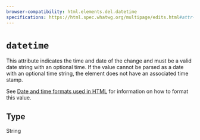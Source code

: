 ```yaml
---
browser-compatibility: html.elements.del.datetime
specifications: https://html.spec.whatwg.org/multipage/edits.html#attr-mod-datetime
---
```


# `datetime`

This attribute indicates the time and date of the change and must be
a valid date string with an optional time. If the value cannot be
parsed as a date with an optional time string, the element does not
have an associated time stamp.

See [Date and time formats used in HTML](/en-US/docs/Web/HTML/Date_and_time_formats)
for information on how to format this value.

## Type

String
